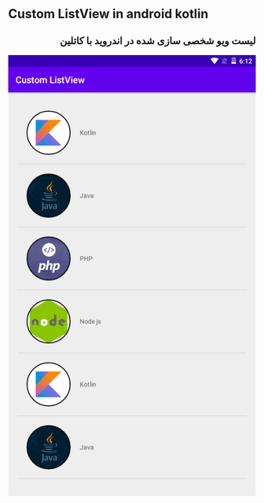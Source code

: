 <h1 style="font-size:25px">Custom ListView in android kotlin</h1>
<h2 style="font-size:20px" dir="rtl">
لیست ویو شخصی سازی شده در اندروید با کاتلین
</h2>

<img src="scr001.png" alt="Custom ListView in android kotlin" title="Custom ListView in android kotlin">
